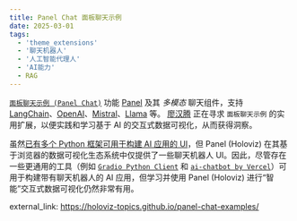 ```yaml
---
title: Panel Chat 面板聊天示例
date: 2025-03-01
tags:
  - 'theme_extensions'
  - '聊天机器人'
  - '人工智能代理人'
  - 'AI能力'
  - RAG
---
```


[`面板聊天示例 (Panel Chat)`](https://holoviz-topics.github.io/panel-chat-examples/) 功能 [Panel](https://panel.holoviz.org/) 及其 _多模态_ 聊天组件，支持 [LangChain](https://python.langchain.com/docs/get_started/introduction)、[OpenAI](https://openai.com/blog/chatgpt)、[Mistral](https://docs.mistral.ai/)、[Llama](https://ai.meta.com/llama/) 等。 [廖汉腾](/experience) 正在寻求 `面板聊天示例` 的实用扩展，以便实践和学习基于 AI 的交互式数据可视化，从而获得洞察。 

<!--more--> 

虽然[已有多个 Python 框架可用于构建 AI 应用的 UI](https://getstream.io/blog/ai-chat-ui-tools/#3-chainlit-build-uis-for-conversational-ai)，但 Panel (Holoviz) 在其基于浏览器的数据可视化生态系统中仅提供了一些聊天机器人 UI。因此，尽管存在一些更通用的工具（例如 [`Gradio Python Client`](https://www.gradio.app/docs/python-client/introduction) 和 [`ai-chatbot by Vercel`](https://github.com/vercel/ai-chatbot)）可用于构建带有聊天机器人的 AI 应用，但学习并使用 Panel (Holoviz) 进行“智能”交互式数据可视化仍然非常有用。

external_link: https://holoviz-topics.github.io/panel-chat-examples/
